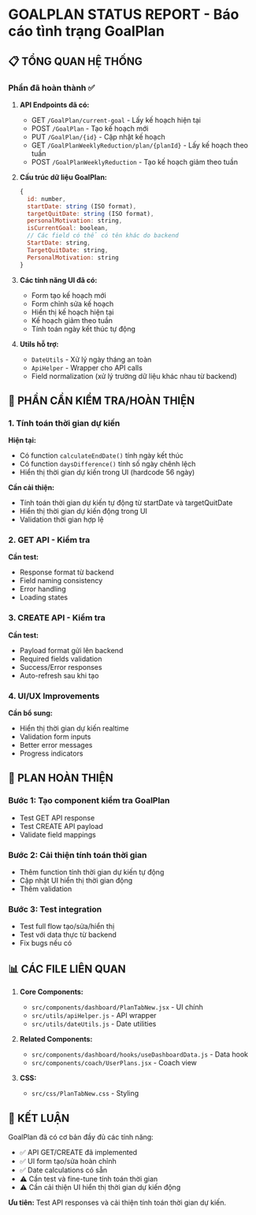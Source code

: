 # GOALPLAN STATUS REPORT - Báo cáo tình trạng GoalPlan

## 📋 TỔNG QUAN HỆ THỐNG

### Phần đã hoàn thành ✅
1. **API Endpoints đã có:**
   - GET `/GoalPlan/current-goal` - Lấy kế hoạch hiện tại
   - POST `/GoalPlan` - Tạo kế hoạch mới
   - PUT `/GoalPlan/{id}` - Cập nhật kế hoạch
   - GET `/GoalPlanWeeklyReduction/plan/{planId}` - Lấy kế hoạch theo tuần
   - POST `/GoalPlanWeeklyReduction` - Tạo kế hoạch giảm theo tuần

2. **Cấu trúc dữ liệu GoalPlan:**
   ```javascript
   {
     id: number,
     startDate: string (ISO format),
     targetQuitDate: string (ISO format),
     personalMotivation: string,
     isCurrentGoal: boolean,
     // Các field có thể có tên khác do backend
     StartDate: string,
     TargetQuitDate: string,
     PersonalMotivation: string
   }
   ```

3. **Các tính năng UI đã có:**
   - Form tạo kế hoạch mới
   - Form chỉnh sửa kế hoạch
   - Hiển thị kế hoạch hiện tại
   - Kế hoạch giảm theo tuần
   - Tính toán ngày kết thúc tự động

4. **Utils hỗ trợ:**
   - `DateUtils` - Xử lý ngày tháng an toàn
   - `ApiHelper` - Wrapper cho API calls
   - Field normalization (xử lý trường dữ liệu khác nhau từ backend)

## 🔧 PHẦN CẦN KIỂM TRA/HOÀN THIỆN

### 1. Tính toán thời gian dự kiến
**Hiện tại:**
- Có function `calculateEndDate()` tính ngày kết thúc
- Có function `daysDifference()` tính số ngày chênh lệch
- Hiển thị thời gian dự kiến trong UI (hardcode 56 ngày)

**Cần cải thiện:**
- Tính toán thời gian dự kiến tự động từ startDate và targetQuitDate
- Hiển thị thời gian dự kiến động trong UI
- Validation thời gian hợp lệ

### 2. GET API - Kiểm tra
**Cần test:**
- Response format từ backend
- Field naming consistency
- Error handling
- Loading states

### 3. CREATE API - Kiểm tra  
**Cần test:**
- Payload format gửi lên backend
- Required fields validation
- Success/Error responses
- Auto-refresh sau khi tạo

### 4. UI/UX Improvements
**Cần bổ sung:**
- Hiển thị thời gian dự kiến realtime
- Validation form inputs
- Better error messages
- Progress indicators

## 📝 PLAN HOÀN THIỆN

### Bước 1: Tạo component kiểm tra GoalPlan
- Test GET API response
- Test CREATE API payload
- Validate field mappings

### Bước 2: Cải thiện tính toán thời gian
- Thêm function tính thời gian dự kiến tự động
- Cập nhật UI hiển thị thời gian động
- Thêm validation

### Bước 3: Test integration
- Test full flow tạo/sửa/hiển thị
- Test với data thực từ backend
- Fix bugs nếu có

## 📊 CÁC FILE LIÊN QUAN

1. **Core Components:**
   - `src/components/dashboard/PlanTabNew.jsx` - UI chính
   - `src/utils/apiHelper.js` - API wrapper
   - `src/utils/dateUtils.js` - Date utilities

2. **Related Components:**
   - `src/components/dashboard/hooks/useDashboardData.js` - Data hook
   - `src/components/coach/UserPlans.jsx` - Coach view

3. **CSS:**
   - `src/css/PlanTabNew.css` - Styling

## 🎯 KẾT LUẬN

GoalPlan đã có cơ bản đầy đủ các tính năng:
- ✅ API GET/CREATE đã implemented
- ✅ UI form tạo/sửa hoàn chỉnh  
- ✅ Date calculations có sẵn
- ⚠️ Cần test và fine-tune tính toán thời gian
- ⚠️ Cần cải thiện UI hiển thị thời gian dự kiến động

**Ưu tiên:** Test API responses và cải thiện tính toán thời gian dự kiến.
